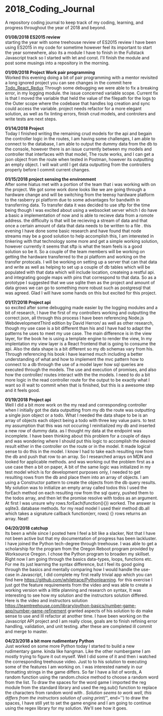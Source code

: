 # 2018_Coding_Journal
A repository coding journal to keep track of my coding, learning, and progress throughout the year of 2018 and beyond.

<strong>01/08/2018 ES2015 review </strong> </br>
starting the year with some treehouse review of ES2015 review I have been using ES2015 in my code for sometime however feel its important to start the year somewhere, also its a module I have to finish in the Fullstack Javascript track so I started with let and const. I'll finish the module and post some musings into a repository in the morning. 

<strong>01/09/2018 Project Work pair programming </strong> </br>
Worked this evening doing a bit of pair programming with a mentor revisited a long ignored project you can see changes in the commit here [Todo_React_Redux](https://github.com/whiletrace/Todo_Redux_React/tree/api) Through some debugging we were able to fix a breaking error, in my logging module. the issue concerned variable scope. Current fix is that I moved the variable that held the value of the filepath for the logs to the Outer scope where the codebase that handles log creation and sync could access the variable. project needs refactor for a more elegant solution, as well as fix linting errors, finish crud models, and controlers and write tests are next steps.

<strong>01/14/2018 Project </strong> </br>
Today I finished writing the remaining crud models for the api and begain the controller logic in the routes, I am having some challenges, I am able to connect to the database, I am able to output the dummy data from the db to the console, however there is an issue currently between my  models and controller that interfaces with that model, The route works, and I can get a json object from the route when tested in Postman, however its outputting an empty object. I will wait until I get data outputting from the controllers properly before I commit current changes.

<strong>01/15/2018 project sensing the environment  </strong> </br>
After some hiatus met with a portion of the team that i was working with on the project. We got some work done looks like we are going through a hardware change and will be switching from the teensy hardware platform to the rasberry pi platform due to some advantages for bandwith in transferring data. To transfer data it was decided to use sftp for the time being though I was excited about using a websocket server which I do have a basic a implementation of now and is able to recieve data from a romote address. the difficulty is that will be recieving a stream of data and that once a certain amount of data that data needs to be written to a file . this evening I have done some basic research and have found that node streams may be a good solution to help accomplish this, I am interested in tinkering with that technology some more and get a simple working solution, however currently it seems that sftp is what the team feels is a good solution so be it. So a couple of the team members will be working on getting the hardware transferred to the pi platform and working on the transfer protocals. I will be working on setting up a server that can that data and write as well as helping to set up a couple of db tables which will be populated with that data which will include location, createing a restful api. and integrating google maps with pins that correspond to that data. So as a prototype I suggested that we use sqlite then as the project and amount of data grows we can go to something more robust such as postgresql that was agreed. Glad I will have some hands on this but excited for this project.  

<strong>01/17/2018 Project api  </strong> </br>
so excited after some debugging made easier by the logging modules and a bit of research, I have the first of my controllers working and outputting the correct json, all through this process I have been referencing Node.js WebdevelopmentThird edition by David Herron/ as well as other research, though my use case is a bit different than his and I have had to adapt the patterns he uses to meet my use case. The main difference is in the view layer, for the book he is using a template engine to render the view, In my implentation my view layer is a React frontend that is going to consume the api. Also the data shape is a bit different so my db schemas vary from his. Through referencing his book i have learned much including a better understanding of what and how to implement the mvc pattern how to connect to a db through the use of a model layer how sql queries are executed through the models. The use and execution of promises, and also how the controller/ routes interact with the the models. I need to do a bit more logic in the read controller route for the output to be exactly what I want so ill wait to commit when that is finished, but this is a awesome step and it feels good.

<strong>01/19/2018 Project api  </strong> </br>
Well I did a bit more work on the my read and corresponding controller when I initially got the data outputting from my db the route was outputting a single json object or a todo. What I needed the data shape to be is an array of objects each object being a todo with three key value pairs. to test my assumption that this was not occuring I reinitialized my db and inserted a new row of dummy data. as I thought my data at the endpoint was incomplete. I have been thinking about this problem for a couple of days and was wondering where I should put this logic to accomplish the desired result either in the controller on the route or in the model. It made logical sense to do this in the model. I know I had to take each resulting row from the db and push that row to an array. So I researched arrays on MDN and looked for applicable methods. and was working out the problem first as a use case then a bit on paper, A bit of the same logic was initialized in my test model which is for development purposes only, I needed to get resulting rows from the db and place them into an array of objects. I am using a Constructor pattern to create the objects from the db query results. My solution was to initialize an empty array called todos this I used the forEach method on each resulting row from the sql query, pushed them to the todos array, and then let the promise resolve with todos as an argument. At first I was unsure why rows.forEach(function(){}) worked. The answer is sqlite3. database methods. for my read model I used their method db.all which takes a signature callback function(err, rows) {} rows returns an array. Neat!

<strong>04/20/2018 catchup  </strong> </br>
Its been a while since I posted here I feel a bit like a slacker, Not that I have not been active but that my documentation of progress has been lackluster. I have joined the Python tech-degree through treehouse. I was able to get a scholarship for the program from the Oregon Reboot program provided by Worksource Oregon. I chose the Python program to broaden my skillset. Right now I am going through the basics data-types, loops, functions etc. For me its just learning the syntax difference, but I feel its good going through the basics and mentally comparing how I would handle the use-case in Javascript, I did complete my first really trivial app which you can find here https://github.com/whiletrace/Pythonlearning. for this exercise I just got the feature requirements from the video and was able to create a working version with a little planning and research on syntax, It was interesting to see how my solution and the instructors solution differed. Here is the video and instructors solution https://teamtreehouse.com/library/python-basics/number-game-app/number-game-refinement granted aspects of his solution to do make sense to use and Ill refactor at another time.  I have been working on the Javascript API project and I am really close, goals  are to finish refining error handling, validation, and unit testing. after these are completed ill commit and merge to master.  

<strong>04/23/2018 a bit more rudimentary Python  </strong> </br>
Just worked on some more Python today I started to build a new rudimentary game. kinda like hangman. Like the other numbergame I am mostly trying to figure it out myself. Well I did some of it and then i watched the corresponding treehouse video. Just to to his solution to executing some of the features I am working on. I was interested namely in our formatting  strings in the game differs. So far I have a list of words, A random function using the random.choice method to choose a random word from the list. To draw the spaces for the word game I imported the reg module from the standard library and used the reg.sub() function to replace the characters from random word with _. Solution seems to work well, this differs from the instructors solution of using print('_', end='') to draw the spaces, I have still yet to set the game engine and I am going to continue using the regex library for my solution. We'll see how it goes.
